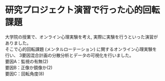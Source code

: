 # 研究プロジェクト演習で行った心的回転課題

大学院の授業で、オンライン心理実験を考え, 実際に実験を行うといった演習がありました。</br>
そこで心的回転課題 (メンタルローテーション) に関するオンライン心理実験を行い、
3要因混合計画の分散分析とデータの可視化を行いました。</br>
要因A：監視の有無(2)</br>
要因B：正像か鏡像か(2)</br>
要因C：回転角度(8)</br>
